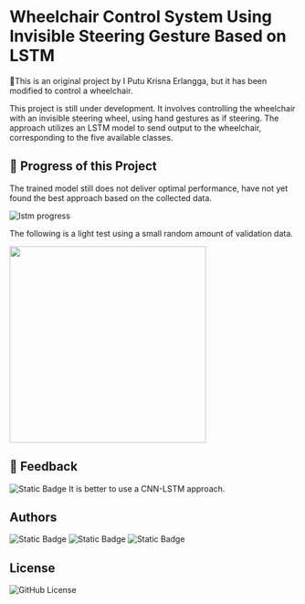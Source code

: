 # Wheelchair Control System Using Invisible Steering Gesture Based on LSTM

🚀This is an original project by I Putu Krisna Erlangga, but it has been modified to control a wheelchair.

This project is still under development. It involves controlling the wheelchair with an invisible steering wheel, using hand gestures as if steering. The approach utilizes an LSTM model to send output to the wheelchair, corresponding to the five available classes.

## 🚶 Progress of this Project
The trained model still does not deliver optimal performance, have not yet found the best approach based on the collected data.

![lstm progress](https://github.com/user-attachments/assets/8ae971ef-9ea3-45c2-a9c0-a0e207e61c11)

The following is a light test using a small random amount of validation data.

<img src="https://github.com/user-attachments/assets/6d8fb2be-a022-4877-a8f9-08ae341728cf" width="344" height="344">

## 💬 Feedback

<img alt="Static Badge" src="https://img.shields.io/badge/krsx-black?style=social&logo=github&link=https%3A%2F%2Fgithub.com%2Fkrsx">
It is better to use a CNN-LSTM approach.


## Authors

<img alt="Static Badge" src="https://img.shields.io/badge/krsx-black?style=social&logo=github&link=https%3A%2F%2Fgithub.com%2Fkrsx">
<img alt="Static Badge" src="https://img.shields.io/badge/Naufal-black?style=social&logo=github&link=https%3A%2F%2Fgithub.com%2FKodokHamil">
<img alt="Static Badge" src="https://img.shields.io/badge/AgungHari-black?style=social&logo=github&link=https%3A%2F%2Fgithub.com%2FAgungHari">

## License

<img alt="GitHub License" src="https://img.shields.io/github/license/AgungHari/Wheelchair-Control-System-Using-Invisible-Steering-Gesture-Based-on-LSTM">

